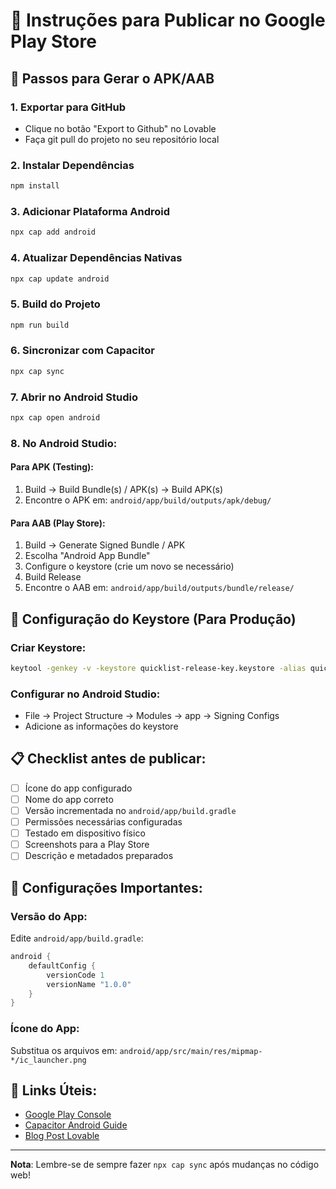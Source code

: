 # 📱 Instruções para Publicar no Google Play Store

## 🚀 Passos para Gerar o APK/AAB

### 1. **Exportar para GitHub**
- Clique no botão "Export to Github" no Lovable
- Faça git pull do projeto no seu repositório local

### 2. **Instalar Dependências**
```bash
npm install
```

### 3. **Adicionar Plataforma Android**
```bash
npx cap add android
```

### 4. **Atualizar Dependências Nativas**
```bash
npx cap update android
```

### 5. **Build do Projeto**
```bash
npm run build
```

### 6. **Sincronizar com Capacitor**
```bash
npx cap sync
```

### 7. **Abrir no Android Studio**
```bash
npx cap open android
```

### 8. **No Android Studio:**

#### Para APK (Testing):
1. Build → Build Bundle(s) / APK(s) → Build APK(s)
2. Encontre o APK em: `android/app/build/outputs/apk/debug/`

#### Para AAB (Play Store):
1. Build → Generate Signed Bundle / APK
2. Escolha "Android App Bundle"
3. Configure o keystore (crie um novo se necessário)
4. Build Release
5. Encontre o AAB em: `android/app/build/outputs/bundle/release/`

## 🔑 Configuração do Keystore (Para Produção)

### Criar Keystore:
```bash
keytool -genkey -v -keystore quicklist-release-key.keystore -alias quicklist -keyalg RSA -keysize 2048 -validity 10000
```

### Configurar no Android Studio:
- File → Project Structure → Modules → app → Signing Configs
- Adicione as informações do keystore

## 📋 Checklist antes de publicar:

- [ ] Ícone do app configurado
- [ ] Nome do app correto
- [ ] Versão incrementada no `android/app/build.gradle`
- [ ] Permissões necessárias configuradas
- [ ] Testado em dispositivo físico
- [ ] Screenshots para a Play Store
- [ ] Descrição e metadados preparados

## 🎯 Configurações Importantes:

### Versão do App:
Edite `android/app/build.gradle`:
```gradle
android {
    defaultConfig {
        versionCode 1
        versionName "1.0.0"
    }
}
```

### Ícone do App:
Substitua os arquivos em:
`android/app/src/main/res/mipmap-*/ic_launcher.png`

## 🔗 Links Úteis:
- [Google Play Console](https://play.google.com/console)
- [Capacitor Android Guide](https://capacitorjs.com/docs/android)
- [Blog Post Lovable](https://lovable.dev/blogs/TODO)

---
**Nota**: Lembre-se de sempre fazer `npx cap sync` após mudanças no código web!